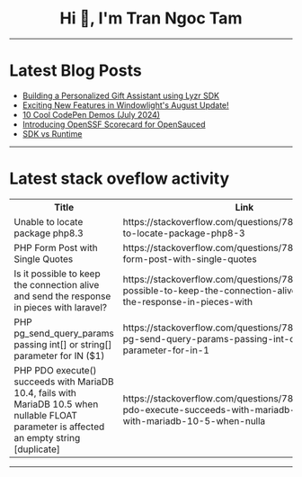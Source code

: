 <h1 align="center">Hi 👋, I'm Tran Ngoc Tam</h1>

---

# Latest Blog Posts 
<!-- BLOG-POST-LIST:START -->
- [Building a Personalized Gift Assistant using Lyzr SDK](https://dev.to/akshay007/building-a-personalized-gift-assistant-using-lyzr-sdk-88e)
- [Exciting New Features in Windowlight&#39;s August Update!](https://dev.to/codewithcaen/exciting-new-features-in-windowlights-august-update-53he)
- [10 Cool CodePen Demos &lpar;July 2024&rpar;](https://dev.to/alvaromontoro/10-cool-codepen-demos-july-2024-594i)
- [Introducing OpenSSF Scorecard for OpenSauced](https://dev.to/opensauced/introducing-openssf-scorecard-for-opensauced-1ba7)
- [SDK vs Runtime](https://dev.to/umida5/sdk-vs-runtime-cfp)
<!-- BLOG-POST-LIST:END -->

---

# Latest stack oveflow activity
<table>
  <tr><th>Title</th><th>Link</th></tr>
  <!-- STACKOVERFLOW:START --><tr><td>Unable to locate package php8.3</td><td>https://stackoverflow.com/questions/78840497/unable-to-locate-package-php8-3</td></tr><tr><td>PHP Form Post with Single Quotes</td><td>https://stackoverflow.com/questions/78840388/php-form-post-with-single-quotes</td></tr><tr><td>Is it possible to keep the connection alive and send the response in pieces with laravel?</td><td>https://stackoverflow.com/questions/78840336/is-it-possible-to-keep-the-connection-alive-and-send-the-response-in-pieces-with</td></tr><tr><td>PHP pg_send_query_params passing int[] or string[] parameter for IN &lpar;$1&rpar;</td><td>https://stackoverflow.com/questions/78840329/php-pg-send-query-params-passing-int-or-string-parameter-for-in-1</td></tr><tr><td>PHP PDO execute&lpar;&rpar; succeeds with MariaDB 10.4, fails with MariaDB 10.5 when nullable FLOAT parameter is affected an empty string [duplicate]</td><td>https://stackoverflow.com/questions/78840222/php-pdo-execute-succeeds-with-mariadb-10-4-fails-with-mariadb-10-5-when-nulla</td></tr><!-- STACKOVERFLOW:END -->
</table>

---


